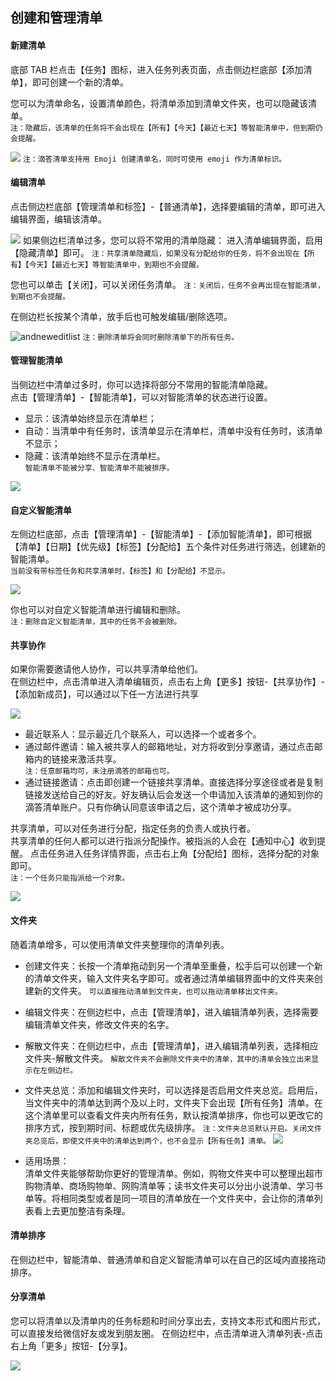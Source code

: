 ## 创建和管理清单

#### 新建清单

底部 TAB 栏点击【任务】图标，进入任务列表页面，点击侧边栏底部【添加清单】，即可创建一个新的清单。

您可以为清单命名，设置清单颜色，将清单添加到清单文件夹，也可以隐藏该清单。 <br>`注：隐藏后，该清单的任务将不会出现在【所有】【今天】【最近七天】等智能清单中，但到期仍会提醒。`

![](../../images/android/list/guo6.png) `注：滴答清单支持用 Emoji 创建清单名，同时可使用 emoji 作为清单标识。`

#### 编辑清单

点击侧边栏底部【管理清单和标签】-【普通清单】，选择要编辑的清单，即可进入编辑界面，编辑该清单。

![](../../images/android/list/guo7.png) 如果侧边栏清单过多，您可以将不常用的清单隐藏： 进入清单编辑界面，启用【隐藏清单】即可。 `注：共享清单隐藏后，如果没有分配给你的任务，将不会出现在【所有】【今天】【最近七天】等智能清单中，到期也不会提醒。`

您也可以单击【关闭】，可以关闭任务清单。 `注：关闭后，任务不会再出现在智能清单，到期也不会提醒。`

在侧边栏长按某个清单，放手后也可触发编辑/删除选项。

![andneweditlist](../../images/android/list/andneweditlist.jpg) `注：删除清单将会同时删除清单下的所有任务。`

#### 管理智能清单

当侧边栏中清单过多时，你可以选择将部分不常用的智能清单隐藏。 <br>点击【管理清单】-【智能清单】，可以对智能清单的状态进行设置。

* 显示：该清单始终显示在清单栏；
* 自动：当清单中有任务时，该清单显示在清单栏，清单中没有任务时，该清单不显示；
* 隐藏：该清单始终不显示在清单栏。
  <br >`智能清单不能被分享、智能清单不能被排序。` 

![](../../images/android/list/guo8.png)

#### 自定义智能清单

左侧边栏底部，点击【管理清单】-【智能清单】-【添加智能清单】，即可根据【清单】【日期】【优先级】【标签】【分配给】五个条件对任务进行筛选，创建新的智能清单。 <br >`当前没有带标签任务和共享清单时，【标签】和【分配给】不显示。`

![](../../images/android/list/guo9.png)

你也可以对自定义智能清单进行编辑和删除。 <br>`注：删除自定义智能清单，其中的任务不会被删除。`

#### 共享协作

如果你需要邀请他人协作，可以共享清单给他们。 <br>在侧边栏中，点击清单进入清单编辑页，点击右上角【更多】按钮-【共享协作】-【添加新成员】，可以通过以下任一方法进行共享

![](../../images/android/list/collaborate.png)

* 最近联系人：显示最近几个联系人，可以选择一个或者多个。
* 通过邮件邀请：输入被共享人的邮箱地址，对方将收到分享邀请，通过点击邮箱内的链接来激活共享。
  <br>`注：任意邮箱均可，未注册滴答的邮箱也可。`
* 通过链接邀请：点击即创建一个链接共享清单。直接选择分享途径或者是复制链接发送给自己的好友。好友确认后会发送一个申请加入该清单的通知到你的滴答清单账户。只有你确认同意该申请之后，这个清单才被成功分享。

共享清单，可以对任务进行分配，指定任务的负责人或执行者。 <br>共享清单的任何人都可以进行指派分配操作。被指派的人会在【通知中心】收到提醒。 点击任务进入任务详情界面，点击右上角【分配给】图标，选择分配的对象即可。 <br>`注：一个任务只能指派给一个对象。`

![](../../images/android/list/assign.png)

#### 文件夹

随着清单增多，可以使用清单文件夹整理你的清单列表。

* 创建文件夹：长按一个清单拖动到另一个清单至重叠，松手后可以创建一个新的清单文件夹，输入文件夹名字即可。或者通过清单编辑界面中的文件夹来创建新的文件夹。 `可以直接拖动清单到文件夹，也可以拖动清单移出文件夹。`

* 编辑文件夹：在侧边栏中，点击【管理清单】，进入编辑清单列表，选择需要编辑清单文件夹，修改文件夹的名字。

* 解散文件夹：在侧边栏中，点击【管理清单】，进入编辑清单列表，选择相应文件夹-解散文件夹。 `解散文件夹不会删除文件夹中的清单，其中的清单会独立出来显示在左侧边栏。`

* 文件夹总览：添加和编辑文件夹时，可以选择是否启用文件夹总览。启用后，当文件夹中的清单达到两个及以上时，文件夹下会出现【所有任务】清单。在这个清单里可以查看文件夹内所有任务，默认按清单排序，你也可以更改它的排序方式，按到期时间、标题或优先级排序。 `注：文件夹总览默认开启。关闭文件夹总览后，即使文件夹中的清单达到两个，也不会显示【所有任务】清单。` ![](../../images/android/list/Screenshot_20180528-163120.png)

* 适用场景： <br >清单文件夹能够帮助你更好的管理清单。例如，购物文件夹中可以整理出超市购物清单、商场购物单、网购清单等；读书文件夹可以分出小说清单、学习书单等。将相同类型或者是同一项目的清单放在一个文件夹中，会让你的清单列表看上去更加整洁有条理。

#### 清单排序

在侧边栏中，智能清单、普通清单和自定义智能清单可以在自己的区域内直接拖动排序。

#### 分享清单

您可以将清单以及清单内的任务标题和时间分享出去，支持文本形式和图片形式，可以直接发给微信好友或发到朋友圈。 在侧边栏中，点击清单进入清单列表-点击右上角「更多」按钮-【分享】。

![](../../images/android/list/share.png)

